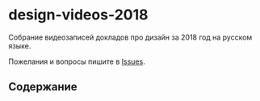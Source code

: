 # design-videos-2018
Собрание видеозаписей докладов про дизайн за 2018 год на русском языке.

Пожелания и вопросы пишите в [Issues](https://github.com/denvolchkevich/design-videos-2018/issues).

## Содержание
